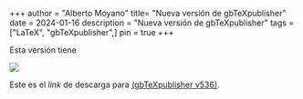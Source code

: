 +++
author = "Alberto Moyano"
title= "Nueva versión de gbTeXpublisher"
date = 2024-01-16
description = "Nueva versión de gbTeXpublisher"
tags = ["LaTeX", "gbTeXpublisher",]
pin = true
+++

Esta versión tiene

<!--more-->

![](https://albertomoyano.github.io/blog-personal/images/tareas.png)

Este es el _link_ de descarga para [(gbTeXpublisher v536)](https://www.dropbox.com/scl/fi/icdh3u74dio4uzoj1rfig/gbTeXpublisher-0.0.536.tar.gz?rlkey=lhoqoxhkm13xc2o81bgf2leen&dl=1).
